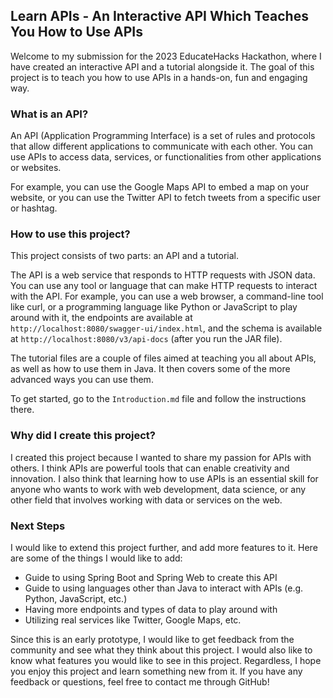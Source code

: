 ## Learn APIs - An Interactive API Which Teaches You How to Use APIs

Welcome to my submission for the 2023 EducateHacks Hackathon, where I have created an interactive API and a tutorial alongside it. The goal of this project is to teach you how to use APIs in a hands-on, fun and engaging way.

### What is an API?

An API (Application Programming Interface) is a set of rules and protocols that allow different applications to communicate with each other. You can use APIs to access data, services, or functionalities from other applications or websites.

For example, you can use the Google Maps API to embed a map on your website, or you can use the Twitter API to fetch tweets from a specific user or hashtag.

### How to use this project?

This project consists of two parts: an API and a tutorial.

The API is a web service that responds to HTTP requests with JSON data. You can use any tool or language that can make HTTP requests to interact with the API. For example, you can use a web browser, a command-line tool like curl, or a programming language like Python or JavaScript to play around with it, the endpoints are available at `http://localhost:8080/swagger-ui/index.html`, and the schema is available at `http://localhost:8080/v3/api-docs` (after you run the JAR file).

The tutorial files are a couple of files aimed at teaching you all about APIs, as well as how to use them in Java. It then covers some of the more advanced ways you can use them.

To get started, go to the `Introduction.md` file and follow the instructions there.

### Why did I create this project?

I created this project because I wanted to share my passion for APIs with others. I think APIs are powerful tools that can enable creativity and innovation. I also think that learning how to use APIs is an essential skill for anyone who wants to work with web development, data science, or any other field that involves working with data or services on the web.

### Next Steps
I would like to extend this project further, and add more features to it. Here are some of the things I would like to add:
- Guide to using Spring Boot and Spring Web to create this API
- Guide to using languages other than Java to interact with APIs (e.g. Python, JavaScript, etc.)
- Having more endpoints and types of data to play around with 
- Utilizing real services like Twitter, Google Maps, etc.

Since this is an early prototype, I would like to get feedback from the community and see what they think about this project. I would also like to know what features you would like to see in this project. Regardless, I hope you enjoy this project and learn something new from it. If you have any feedback or questions, feel free to contact me through GitHub!